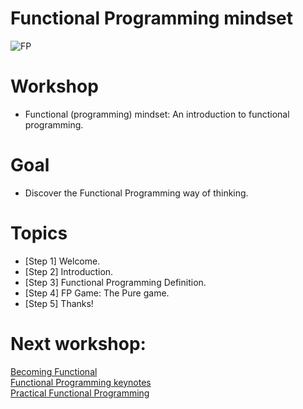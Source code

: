 # Functional Programming mindset

![FP](https://i.pinimg.com/originals/19/33/78/19337846363c15ce95366cb82a48d5c1.png "Functional programming is all about removing state from your programs/functions and leaving them pure")

# Workshop
  * Functional (programming) mindset: An introduction to functional programming.

# Goal
  * Discover the Functional Programming way of thinking. 

# Topics
  * [Step 1] Welcome. 
  * [Step 2] Introduction.
  * [Step 3] Functional Programming Definition.
  * [Step 4] FP Game: The Pure game.
  * [Step 5] Thanks!
   
# Next workshop:
[Becoming Functional](https://github.com/leolanese/Becoming-Functional)<br/>
[Functional Programming keynotes](https://github.com/leolanese/Functional-Programming-Keynotes)<br/>
[Practical Functional Programming](https://github.com/leolanese/practical_functional_programming)<br/>

